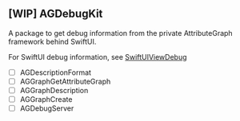 ## [WIP] AGDebugKit

A package to get debug information from the private AttributeGraph framework behind SwiftUI.

For SwiftUI debug information, see [SwiftUIViewDebug](https://github.com/OpenSwiftUIProject/SwiftUIViewDebug)

- [ ] AGDescriptionFormat
- [ ] AGGraphGetAttributeGraph
- [ ] AGGraphDescription
- [ ] AGGraphCreate
- [ ] AGDebugServer
